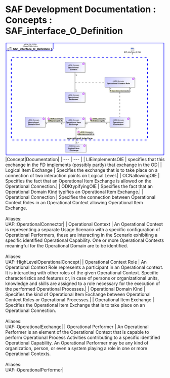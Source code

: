 # SAF Development Documentation : Concepts : SAF_interface_O_Definition 
![SAF_interface_O_Definition.svg](./diagrams/SAF_interface_O_Definition.svg)
|Concept|Documentation|
| --- | --- |
| LIEimplementsOIE | specifies that this exchange in the FD implements (possibly partly) that exchange in the OD|
| Logical Item Exchange | Specifies the exchange that is to take place on a connection of two interaction points on Logical Level.|
| OCNallowingOIE | Specifies the fact that an Operational Item Exchange is allowed on the Operational Connection.|
| ODKtypifyingOIE | Specifies the fact that an Operational Domain Kind typifies an Operational Item Exchange.|
| Operational Connection | Specifies the connection between Operational Context Roles in an Operational Context allowing Operational Item Exchange.<br><br>Aliases:<br>UAF::OperationalConnector|
| Operational Context | An Operational Context is representing a separate Usage Scenario with a specific configuration of Operational Performers, these are interacting in the Scenario exhibiting a specific identified Operational Capability. One or more Operational Contexts meaningful for the Operational Domain are to be identified. <br><br>Aliases:<br>UAF::HighLevelOperationalConcept|
| Operational Context Role | An Operational Context Role represents a participant in an Operational context.<br>It is interacting with other roles of the given Operational Context. Specific characteristics and features or, in case of persons or organizational units, knowledge and skills are assigned to a role necessary for the execution of the performed Operational Processes.|
| Operational Domain Kind | Specifies the kind of Operational Item Exchange between Operational Context Roles or Operational Processes.|
| Operational Item Exchange | Specifies the Operational Item Exchange that is to take place on an Operational Connection.<br><br>Aliases:<br>UAF::OperationalExchange|
| Operational Performer | An Operational Performer is an element of the Operational Context that is capable to perform Operational Process Activities contributing to a specific identified Operational Capability. An Operational Performer may be any kind of organization, person, or even a system playing a role in one or more Operational Contexts.<br><br>Aliases:<br>UAF::OperationalPerformer|
